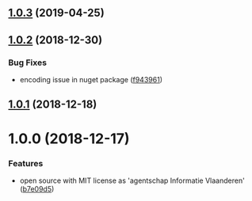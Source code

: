 ## [1.0.3](https://github.com/informatievlaanderen/swagger/compare/v1.0.2...v1.0.3) (2019-04-25)

## [1.0.2](https://github.com/informatievlaanderen/swagger/compare/v1.0.1...v1.0.2) (2018-12-30)


### Bug Fixes

* encoding issue in nuget package ([f943961](https://github.com/informatievlaanderen/swagger/commit/f943961))

## [1.0.1](https://github.com/informatievlaanderen/swagger/compare/v1.0.0...v1.0.1) (2018-12-18)

# 1.0.0 (2018-12-17)


### Features

* open source with MIT license as 'agentschap Informatie Vlaanderen' ([b7e09d5](https://github.com/informatievlaanderen/swagger/commit/b7e09d5))
